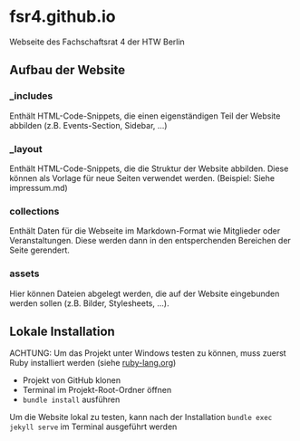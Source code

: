 # fsr4.github.io
Webseite des Fachschaftsrat 4 der HTW Berlin

## Aufbau der Website

### _includes
Enthält HTML-Code-Snippets, die einen eigenständigen Teil der Website abbilden (z.B. Events-Section, Sidebar, ...)

### _layout
Enthält HTML-Code-Snippets, die die Struktur der Website abbilden. Diese können als Vorlage für neue Seiten verwendet werden. (Beispiel: Siehe impressum.md)

### collections
Enthält Daten für die Webseite im Markdown-Format wie Mitglieder oder Veranstaltungen. Diese werden dann in den entsperchenden Bereichen der Seite gerendert.

### assets
Hier können Dateien abgelegt werden, die auf der Website eingebunden werden sollen (z.B. Bilder, Stylesheets, ...).

## Lokale Installation

ACHTUNG: Um das Projekt unter Windows testen zu können, muss zuerst Ruby installiert werden (siehe [ruby-lang.org](https://www.ruby-lang.org/en/))

- Projekt von GitHub klonen
- Terminal im Projekt-Root-Ordner öffnen
- `bundle install` ausführen

Um die Website lokal zu testen, kann nach der Installation `bundle exec jekyll serve` im Terminal ausgeführt werden
